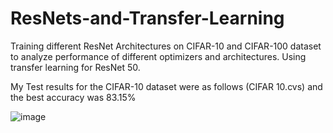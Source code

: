 # ResNets-and-Transfer-Learning
Training different ResNet Architectures on CIFAR-10 and CIFAR-100 dataset to analyze performance of different optimizers and architectures. Using transfer learning for ResNet 50.

My Test results for the CIFAR-10 dataset were as follows (CIFAR 10.cvs) and the best accuracy was 83.15%

![image](https://user-images.githubusercontent.com/83297868/167275277-9eb41f03-d1e2-4375-b7d0-562aea714970.png)
